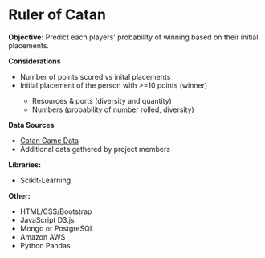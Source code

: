 # Ruler of Catan

<strong>Objective:</strong> Predict each players' probability of winning based on their initial placements.

<p><strong>Considerations</strong></p>
<ul>
	<li>Number of points scored vs inital placements</li>
	<li>Initial placement of the person with >=10 points (winner)</li>
	<ul>
		<li>Resources & ports (diversity and quantity)</li>
		<li>Numbers (probability of number rolled, diversity)</li>
	</ul>
</ul>
		
<p><strong>Data Sources</strong>
<ul>
	<li><a href="https://www.kaggle.com/lumins/settlers-of-catan-games">Catan Game Data</a></li>
	<li>Additional data gathered by project members</li>
</ul>
</p>

<p><strong>Libraries:</strong>
	<ul>
		<li>Scikit-Learning</li>
	</ul>
</p>
<p><strong>Other:</strong>
	<ul>
		<li>HTML/CSS/Bootstrap</li>
		<li>JavaScript D3.js</li>
		<li>Mongo or PostgreSQL</li>
		<li>Amazon AWS</li>
		<li>Python Pandas</li>
	</ul>
</p>
		
